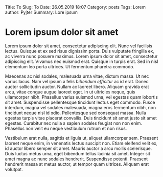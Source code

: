 Title: To
Slug: To
Date: 26.05.2019 18:07
Category: posts
Tags: Lorem 
author: Pyjter
Summary: Lore ipsum

#  Lorem ipsum dolor sit amet
Lorem ipsum dolor sit amet, consectetur adipiscing elit. Nunc vel facilisis lectus. Quisque et ex sed risus dignissim porta. Duis vulputate fringilla ex, ac viverra nunc posuere maximus. Lorem ipsum dolor sit amet, consectetur adipiscing elit. Vivamus nec euismod erat. Quisque in turpis erat. Sed in nisl elementum leo porta ultrices. Ut fermentum pharetra commodo.

Maecenas ac nisl sodales, malesuada urna vitae, dictum massa. Ut nec varius lacus. Nam vel ipsum a felis *bibendum efficitur* ac id erat. Donec auctor sollicitudin auctor. Nullam ac laoreet libero. Aliquam gravida erat arcu, vitae congue augue laoreet eget. In ut ultricies neque, quis ullamcorper nibh. Phasellus varius euismod urna, vel egestas quam lobortis sit amet. Suspendisse pellentesque tincidunt lectus eget commodo. Fusce interdum, magna vel sodales malesuada, magna eros fermentum nibh, non tincidunt neque nisl id odio. Pellentesque sed consequat massa. Nulla egestas turpis vitae placerat convallis. Duis tincidunt sit amet justo sit amet egestas. Curabitur nec nulla a sapien sodales feugiat non non enim. Phasellus non velit eu neque vestibulum rutrum et non risus.

Vestibulum erat nulla, sagittis et ligula ut, aliquet ullamcorper sem. Praesent laoreet neque enim, in venenatis lectus suscipit non. Etiam eleifend velit ex, id auctor libero semper sit amet. Mauris auctor a arcu mollis scelerisque. Duis luctus metus urna, eget bibendum tellus lacinia sit amet. Integer sit amet magna ac nunc sodales hendrerit. Suspendisse potenti. Praesent hendrerit massa at metus auctor, ut tempor quam ultrices. Aliquam erat volutpat. 